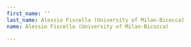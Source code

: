 ```yaml
---
first_name: ''
last_name: Alessio Fiscella (University of Milan-Bicocca)
name: Alessio Fiscella (University of Milan-Bicocca)

---
```


